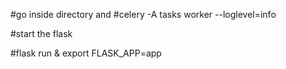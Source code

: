 #go inside directory and 
#celery -A tasks worker --loglevel=info

#start the flask

#flask run  & export FLASK_APP=app